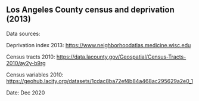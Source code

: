 ## Los Angeles County census and deprivation (2013)

Data sources: 

Deprivation index 2013: https://www.neighborhoodatlas.medicine.wisc.edu

Census tracts 2010: https://data.lacounty.gov/Geospatial/Census-Tracts-2010/ay2y-b9rg

Census variables 2010: https://geohub.lacity.org/datasets/1cdac8ba72ef4b84a468ac295629a2e0_1

Date: Dec 2020